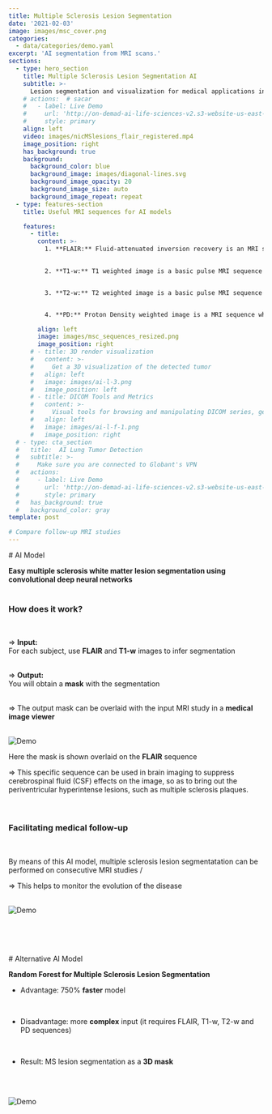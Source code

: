 ```yaml
---
title: Multiple Sclerosis Lesion Segmentation 
date: '2021-02-03'
image: images/msc_cover.png
categories:
  - data/categories/demo.yaml
excerpt: 'AI segmentation from MRI scans.'
sections:
  - type: hero_section
    title: Multiple Sclerosis Lesion Segmentation AI
    subtitle: >-
      Lesion segmentation and visualization for medical applications in MRI scans.
    # actions:  # sacar
    #   - label: Live Demo
    #     url: 'http://on-demad-ai-life-sciences-v2.s3-website-us-east-1.amazonaws.com/'  # change
    #     style: primary
    align: left
    video: images/nicMSlesions_flair_registered.mp4  
    image_position: right
    has_background: true
    background:
      background_color: blue
      background_image: images/diagonal-lines.svg
      background_image_opacity: 20
      background_image_size: auto
      background_image_repeat: repeat
  - type: features-section
    title: Useful MRI sequences for AI models 

    features:
      - title: 
        content: >-
          1. **FLAIR:** Fluid-attenuated inversion recovery is an MRI sequence with an inversion recovery set to null fluids.
   

          2. **T1-w:** T1 weighted image is a basic pulse MRI sequence that depicts differences in signal based upon intrinsic T1 relaxation time of various tissues.


          3. **T2-w:** T2 weighted image is a basic pulse MRI sequence that depicts differences in signal based upon intrinsic T1 relaxation time of various tissues.


          4. **PD:** Proton Density weighted image is a MRI sequence where the tissues with the higher concentration or density of protons (hydrogen atoms) produce the strongest signals and appear the brightest on the image.

        align: left
        image: images/msc_sequences_resized.png   
        image_position: right 
      # - title: 3D render visualization
      #   content: >-
      #     Get a 3D visualization of the detected tumor
      #   align: left
      #   image: images/ai-l-3.png
      #   image_position: left
      # - title: DICOM Tools and Metrics
      #   content: >-
      #     Visual tools for browsing and manipulating DICOM series, get metrics and export images.
      #   align: left
      #   image: images/ai-l-f-1.png
      #   image_position: right
  # - type: cta_section
  #   title:  AI Lung Tumor Detection 
  #   subtitle: >-
  #     Make sure you are connected to Globant's VPN  
  #   actions:
  #     - label: Live Demo
  #       url: 'http://on-demad-ai-life-sciences-v2.s3-website-us-east-1.amazonaws.com/'
  #       style: primary
  #   has_background: true
  #   background_color: gray
template: post 

# Compare follow-up MRI studies
---
```

# AI Model
<br>

**Easy multiple sclerosis white matter lesion segmentation using convolutional deep neural networks**
<br>
<br>

### How does it work?
<br>

&Rightarrow; **Input:**  
For each subject, use **FLAIR** and **T1-w** images to infer segmentation 
<br>
<br>

&Rightarrow; **Output:** 
<br>
You will obtain a **mask** with the segmentation
<br>
<br>

&Rightarrow; The output mask can be overlaid with the input MRI study in a **medical image viewer**
<br>
<br>

![Demo](/images/FLAIR_segmentation_resized.png)
<!-- <img align = "center" src="/images/FLAIR_segmentation_resized.png"> -->

Here the mask is shown overlaid on the **FLAIR** sequence

&Rightarrow; This specific sequence can be used in brain imaging to suppress cerebrospinal fluid (CSF) effects on the image, so as to bring out the periventricular hyperintense lesions, such as multiple sclerosis plaques.
<br>
<br>
<br>

### Facilitating medical follow-up
<br>

By means of this AI model, multiple sclerosis lesion segmentatation can be performed on consecutive MRI studies /

&Rightarrow; This helps to monitor the evolution of the disease
<br>
<br>

![Demo](/images/nicMSlesions-flair-follow-up.gif)

<br>
<br>
<br>

# Alternative AI Model
<br>

**Random Forest for Multiple Sclerosis Lesion Segmentation**
<br>

- Advantage: 750% **faster** model
<br>

- Disadvantage: more **complex** input (it requires FLAIR, T1-w, T2-w and PD sequences)
<br>

- Result: MS lesion segmentation as a **3D mask**
<br>
<br>

![Demo](/images/uthmri-flair.gif)

<!-- <video data-autoplay loop playsinline>
  <source src="/images/nicMSlesions_flair_follow-up.mp4" type="video/mp4">
</video> -->
<!-- ![Demo](/images/nicMSlesions_flair_follow-up.mp4) -->

<!-- - A loading page will be presented

![Demo](/images/ai-l-d-4.png)

- It will take in optimal nework conditions around 2min (VPN dependent) for a 130MB transfer with the results.
- You will get the following result
![Demo](/images/ai-lu-d-5.png)


## The 3D view

- To work with the 3D focus on the yellow square 

![Demo](/images/ai-l-d-6.png)

- Click on sigle view, anotated in red, this will maximize the view
- You can hide the body layer by cliking on the eye icon anotated in blue.
- It will look like the following image

![Demo](/images/ai-l-d-7.png)

- To capure and export a image click on the screenshots option.
- Then capture active view
- You will get this view

![Demo](/images/ai-l-3.png)

## Metrics result

- On left menu click on "Results"
- Click on the arrow anotated in yellow to show the metrics

![Demo](/images/ai-l-d-8.png)

 -->
